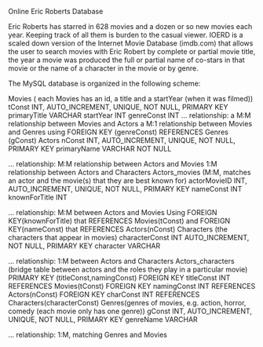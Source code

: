 Online Eric Roberts Database

Eric Roberts has starred in 628 movies and a dozen or so new movies each
year. Keeping track of all them
is burden to the casual viewer. IOERD is a scaled down version of the
Internet Movie Database (imdb.com) that
allows the user to search movies with Eric Robert by complete or partial
movie title, the year a movie was produced
the full or partial name of co-stars in that movie or the name of a
character in the movie or by genre.

The MySQL database is organized in the following scheme:

Movies ( each Movies has an id, a title and a startYear (when it was filmed))
tConst INT, AUTO_INCREMENT, UNIQUE, NOT NULL, PRIMARY KEY
primaryTitle VARCHAR
startYear INT
genreConst INT
...
relationship: a M:M relationship between Movies and Actors
a M:1 relationship between Movies and Genres
using FOREIGN KEY (genreConst) REFERENCES Genres (gConst)
Actors
nConst INT, AUTO_INCREMENT, UNIQUE, NOT NULL, PRIMARY KEY
primaryName VARCHAR NOT NULL

...
relationship: M:M relationship between Actors and Movies
1:M relationship between Actors and Characters
Actors_movies (M:M, matches an actor and the movie(s) that they are best known for)
actorMovieID INT, AUTO_INCREMENT, UNIQUE, NOT NULL, PRIMARY KEY
nameConst INT
knownForTitle INT

...
relationship: M:M between Actors and Movies
Using FOREIGN KEY(knownForTitle) that REFERENCES Movies(tConst)
and FOREIGN KEY(nameConst) that REFERENCES Actors(nConst)
Characters (the characters that appear in movies)
characterConst INT AUTO_INCREMENT, NOT NULL, PRIMARY KEY
character VARCHAR

...
relationship: 1:M between Actors and Characters
Actors_characters (bridge table between actors and the roles they play in a
particular movie)
PRIMARY KEY (titleConst,namingConst)
FOREIGN KEY titleConst INT REFERENCES Movies(tConst)
FOREIGN KEY namingConst INT REFERENCES Actors(nConst)
FOREIGN KEY charConst INT REFERENCES Characters(characterConst)
Genres(genres of movies, e.g. action, horror, comedy (each movie only has one
genre))
gConst INT, AUTO_INCREMENT, UNIQUE, NOT NULL, PRIMARY KEY
genreName VARCHAR

...
relationship: 1:M, matching Genres and Movies
